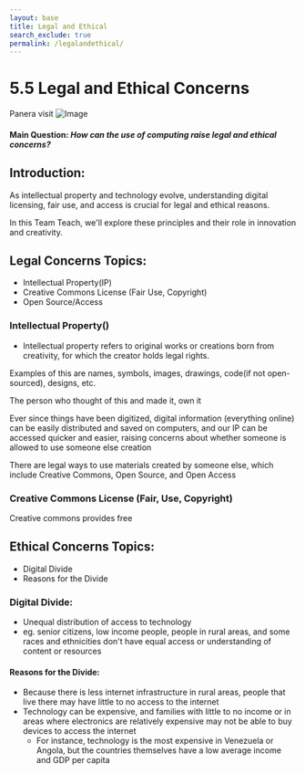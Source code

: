 ```yaml
---
layout: base 
title: Legal and Ethical  
search_exclude: true
permalink: /legalandethical/
---
```


# **5.5 Legal and Ethical Concerns**

Panera visit
![Image](https://github.com/user-attachments/assets/92b414a6-6355-4091-a565-a7395cf34430)



#### Main Question: *How can the use of computing raise legal and ethical concerns?*


## Introduction:
As intellectual property and technology evolve, understanding digital licensing, fair use, and access is crucial for legal and ethical reasons.

In this Team Teach, we'll explore these principles and their role in innovation and creativity.



## Legal Concerns Topics:
- Intellectual Property(IP)
- Creative Commons License (Fair Use, Copyright)
- Open Source/Access


### Intellectual Property()

* Intellectual property refers to original works or creations born from creativity, for which the creator holds legal rights.

Examples of this are names, symbols, images, drawings, code(if not open-sourced), designs, etc.

The person who thought of this and made it, own it

Ever since things have been digitized, digital information (everything online) can be easily distributed and saved on computers, and our IP can be accessed quicker and easier, raising concerns about whether someone is allowed to use someone else creation

There are legal ways to use materials created by someone else, which include Creative Commons, Open Source, and Open Access

### Creative Commons License (Fair, Use, Copyright)

Creative commons provides free 


## Ethical Concerns Topics:
- Digital Divide
- Reasons for the Divide

### Digital Divide:
- Unequal distribution of access to technology
- eg. senior citizens, low income people, people in rural areas, and some races and ethnicities don't have equal access or understanding of content or resources

#### Reasons for the Divide:
- Because there is less internet infrastructure in rural areas, people that live there may have little to no access to the internet
- Technology can be expensive, and families with little to no income or in areas where electronics are relatively expensive may not be able to buy devices to access the internet
    - For instance, technology is the most expensive in Venezuela or Angola, but the countries themselves have a low average income and GDP per capita

